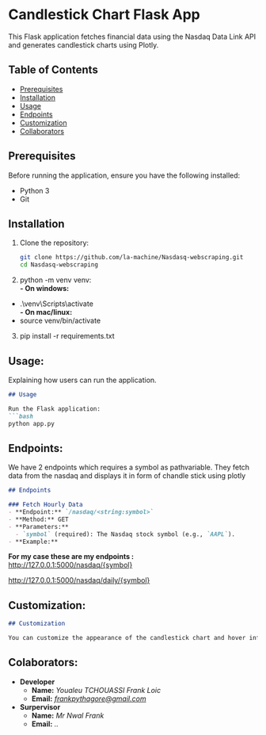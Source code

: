 # Candlestick Chart Flask App

This Flask application fetches financial data using the Nasdaq Data Link API and generates candlestick charts using Plotly.

## Table of Contents
- [Prerequisites](#prerequisites)
- [Installation](#installation)
- [Usage](#usage)
- [Endpoints](#endpoints)
- [Customization](#customization)
- [Collaborators](#colaborators)

## Prerequisites

Before running the application, ensure you have the following installed:
- Python 3
- Git

## Installation

1. Clone the repository:
   ```bash
   git clone https://github.com/la-machine/Nasdasq-webscraping.git
   cd Nasdasq-webscraping
2. python -m venv venv:  
**- On windows:**
  - .\venv\Scripts\activate  
**- On mac/linux:**
  - source venv/bin/activate
3. pip install -r requirements.txt
## Usage:
Explaining how users can run the application.

```markdown
## Usage

Run the Flask application:
```bash
python app.py
```

## Endpoints: 
We have 2 endpoints which requires a symbol as pathvariable. 
They fetch data from the nasdaq and displays it in form of chandle stick using plotly

```markdown
## Endpoints

### Fetch Hourly Data
- **Endpoint:** `/nasdaq/<string:symbol>`
- **Method:** GET
- **Parameters:**
  - `symbol` (required): The Nasdaq stock symbol (e.g., `AAPL`).
- **Example:**
```
**For my case these are my endpoints :**
    http://127.0.0.1:5000/nasdaq/{symbol}

  http://127.0.0.1:5000/nasdaq/daily/{symbol}
## Customization:

```markdown
## Customization

You can customize the appearance of the candlestick chart and hover information in the `createChart` function within `app.py`. Update the `hovertext` list to change the hover text content.
```
## Colaborators:
 - **Developer**
   - **Name:**  *Youaleu TCHOUASSI Frank Loic*  
   - **Email:** *frankpythagore@gmail.com*  
 - **Surpervisor**
   - **Name:** *Mr Nwal Frank*  
   - **Email:** *..*





